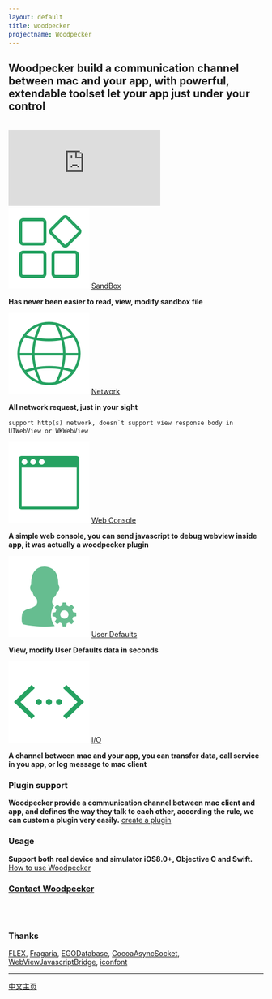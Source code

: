 ```yaml
---
layout: default
title: woodpecker
projectname: Woodpecker
---
```


## Woodpecker build a communication channel between mac and your app, with powerful, extendable toolset let your app just under your control
<br/>

<div class="demovideo">
  <iframe src="https://www.youtube.com/embed/aaEdo6kETl0?rel=0" frameborder="0" allow="autoplay; encrypted-media" allowfullscreen></iframe>
</div>


<div class="index-section">
	<img src="/assets/img/tool_sandbox.png"/> <span><a href="/tools/sandbox.html">SandBox</a></span>
</div>

**Has never been easier to read, view, modify sandbox file**

<div class="index-section">
	<img src="/assets/img/tool_network.png"/> <span><a href="/tools/network.html">Network</a></span>
</div>

**All network request, just in your sight**
```
support http(s) network, doesn`t support view response body in UIWebView or WKWebView
```

<div class="index-section">
	<img src="/assets/img/tool_webconsole.png"/> <span><a href="/tools/webconsole.html">Web Console</a></span>
</div>

**A simple web console, you can send javascript to debug webview inside app, it was actually a woodpecker plugin**

<div class="index-section">
	<img src="/assets/img/tool_userdefaults.png"/> <span><a href="/tools/userdefaults.html">User Defaults</a></span>
</div>
	
**View, modify User Defaults data in seconds**

<div class="index-section">
	<img src="/assets/img/tool_io.png"/> <span><a href="/tools/io.html">I/O</a></span>
</div>
	
**A channel between mac and your app, you can transfer data, call service in you app, or log message to mac client**


<h3 class="index-h3">Plugin support</h3>

**Woodpecker provide a communication channel between mac client and app, and defines the way they talk to each other, according the rule, we can custom a plugin very easily.**
[create a plugin](/plugin.html)
<br/>

<h3 class="index-h3">Usage</h3>

**Support both real device and simulator iOS8.0+, Objective C and Swift.** [How to use Woodpecker](/usage.html)
<br/>

<h3 class="index-h3"><a href="/contact.html">Contact Woodpecker</a></h3>
<br/> 
<br/> 

<h3 class="index-h3">Thanks</h3>

<a href="https://github.com/Flipboard/FLEX">FLEX</a>,
<a href="https://github.com/mugginsoft/Fragaria">Fragaria</a>, 
<a href="https://github.com/enormego/egodatabase">EGODatabase</a>, 
<a href="https://github.com/robbiehanson/CocoaAsyncSocket">CocoaAsyncSocket</a>,
<a href="https://github.com/marcuswestin/WebViewJavascriptBridge">WebViewJavascriptBridge</a>, 
<a href="http://www.iconfont.cn/">iconfont</a>


<hr/>
<span><a href="/cnindex"> 中文主页 </a></span>
<br/>
<br/>
<br/>





